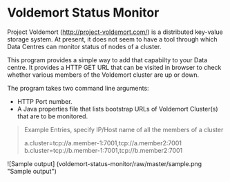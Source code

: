 Voldemort Status Monitor
=======================

Project Voldemort (http://project-voldemort.com/) is a distributed key-value storage system.
At present, it does not seem to have a tool through which Data Centres can monitor status
of nodes of a cluster.

This program provides a simple way to add that capabilty to your Data centre.
It provides a HTTP GET URL that can be visited in browser to check whether various members
of the Voldemort cluster are up or down.

The program takes two command line arguments:

* HTTP Port number.
* A Java properties file that lists bootstrap URLs of Voldemort Cluster(s) that are to be monitored.

> Example Entries, specify IP/Host name of all the members of a cluster
> 
> a.cluster=tcp://a.member-1:7001,tcp://a.member2:7001
> b.cluster=tcp://b.member-1:7001,tcp://b.member2:7001


![Sample output] (voldemort-status-monitor/raw/master/sample.png "Sample output")
